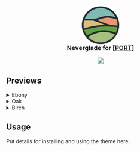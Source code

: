 <h3 align="center">
  <img width="100px" src="https://github.com/neverglade/neverglade/blob/main/assets/logos/exports/ebony.png?raw=true" align="center"><br/>
  Neverglade for <a href="./">[PORT]</a>
  
  </h3>

<p align="center">
  <img src="assets/preview.png"
</p>

## Previews

<details>
  <summary>Ebony</summary>
  <img src="/assets/ebony.png">
</details>
<details>
  <summary>Oak</summary>
  <img src="/assets/oak.png">
</details>
<details>
  <summary>Birch</summary>
  <img src="/assets/birch.png">
</details>

## Usage

Put details for installing and using the theme here.
